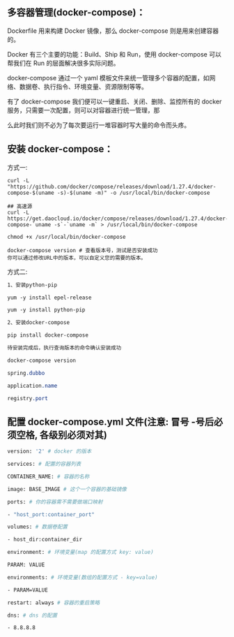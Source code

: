 ## 多容器管理(docker-compose)：

Dockerfile 用来构建 Docker 镜像，那么 docker-compose 则是用来创建容器的。 

Docker 有三个主要的功能：Build、Ship 和 Run，使用 docker-compose 可以帮我们在 Run 的层面解决很多实际问题。

docker-compose 通过一个 yaml 模板文件来统一管理多个容器的配置，如网络、数据卷、执行指令、环境变量、资源限制等等。

有了 docker-compose 我们便可以一键重启、关闭、删除、监控所有的 docker 服务，只需要一次配置，则可以对容器进行统一管理，那

么此时我们则不必为了每次要运行一堆容器时写大量的命令而头疼。

## 安装 docker-compose：

方式一:

```
curl -L "https://github.com/docker/compose/releases/download/1.27.4/docker-compose-$(uname -s)-$(uname -m)" -o /usr/local/bin/docker-compose

## 高速源
curl -L https://get.daocloud.io/docker/compose/releases/download/1.27.4/docker-compose-`uname -s`-`uname -m` > /usr/local/bin/docker-compose

chmod +x /usr/local/bin/docker-compose

docker-compose version # 查看版本号，测试是否安装成功
你可以通过修改URL中的版本，可以自定义您的需要的版本。
```

方式二:

```css
1、安装python-pip

yum -y install epel-release

yum -y install python-pip

2、安装docker-compose

pip install docker-compose

待安装完成后，执行查询版本的命令确认安装成功

docker-compose version

spring.dubbo

application.name

registry.port
```

## 配置 docker-compose.yml 文件(注意: 冒号 -号后必须空格, 各级别必须对其)

```bash
version: '2' # docker 的版本

services: # 配置的容器列表

CONTAINER_NAME: # 容器的名称

image: BASE_IMAGE # 这个一个容器的基础镜像

ports: # 你的容器需不需要做端口映射

- "host_port:container_port"

volumes: # 数据卷配置

- host_dir:container_dir

environment: # 环境变量(map 的配置方式 key: value)

PARAM: VALUE

environments: # 环境变量(数组的配置方式 - key=value)

- PARAM=VALUE

restart: always # 容器的重启策略

dns: # dns 的配置

- 8.8.8.8
```
